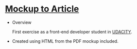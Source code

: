 <!--rrcnlas 
	 README.md
-->

# **[Mockup to Article](https://rrcanlas.github.io/moCkUp-tO-artiCle/)** #

* Overview 

	First exercise as a front-end developer student in [UDACITY](https://www.udacity.com). 
   
 * Created using HTML from the PDF mockup included.

   
